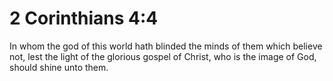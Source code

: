 # 2 Corinthians 4:4

In whom the god of this world hath blinded the minds of them which believe not, lest the light of the glorious gospel of Christ, who is the image of God, should shine unto them.